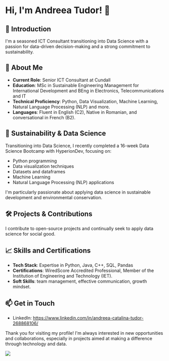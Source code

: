 # Hi, I'm Andreea Tudor! 👋

## 📌 Introduction
I'm a seasoned ICT Consultant transitioning into Data Science with a passion for data-driven decision-making and a strong commitment to sustainability.

## 🚀 About Me
- **Current Role**: Senior ICT Consultant at Cundall
- **Education**: MSc in Sustainable Engineering Management for International Development and BEng in Electronics, Telecommunications and IT
- **Technical Proficiency**: Python, Data Visualization, Machine Learning, Natural Language Processing (NLP) and more.
- **Languages**: Fluent in English (C2), Native in Romanian, and conversational in French (B2).

## 🌱 Sustainability & Data Science
Transitioning into Data Science, I recently completed a 16-week Data Science Bootcamp with HyperionDev, focusing on:
- Python programming
- Data visualization techniques
- Datasets and dataframes
- Machine Learning
- Natural Language Processing (NLP) applications

I'm particularly passionate about applying data science in sustainable development and environmental conservation.

## 🛠 Projects & Contributions
I contribute to open-source projects and continually seek to apply data science for social good.

## 📈 Skills and Certifications
- **Tech Stack**: Expertise in Python, Java, C++, SQL, Pandas
- **Certifications**: WiredScore Accredited Professional, Member of the Institution of Engineering and Technology (IET).
- **Soft Skills**: team management, effective communication, growth mindset.

## 📫 Get in Touch
- LinkedIn: https://www.linkedin.com/in/andreea-catalina-tudor-268868106/

Thank you for visiting my profile! I'm always interested in new opportunities and collaborations, especially in projects aimed at making a difference through technology and data.

![](https://images.pexels.com/photos/16408572/pexels-photo-16408572/free-photo-of-sloth-hanging-on-tree.jpeg)
